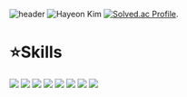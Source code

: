 ![header](https://capsule-render.vercel.app/api?type=waving&color=0:FBF396,100:F7B7FA&height=300&section=header&text=Welcome%20Hayeon's%20Hub&fontColor=EE8A95&fontSize=50)
![Hayeon Kim](https://github-readme-stats.vercel.app/api?username=gomcool17&theme=gruvbox_light&show_icons=true)
[![Solved.ac Profile](http://mazassumnida.wtf/api/v2/generate_badge?boj=gomcool17)](https://solved.ac/gomcool17).  
   
      
# ⭐️Skills   
<img src="https://img.shields.io/badge/C-A8B9CC?style=for-the-badge&logo=C&logoColor=white"/>
<img src="https://img.shields.io/badge/C++-00599C?style=for-the-badge&logo=C%2B%2B&logoColor=white"/>
<img src="https://img.shields.io/badge/Java-007396?style=for-the-badge&logo=java&logoColor=white"/>
<img src="https://img.shields.io/badge/Python-3776AB?style=for-the-badge&logo=python&logoColor=white"/>   
<img src="https://img.shields.io/badge/SpringBoot-6DB33F?style=for-the-badge&logo=springboot&logoColor=white"/>
<img src="https://img.shields.io/badge/MariaDB-003545?style=for-the-badge&logo=mariadb&logoColor=white"/>
<img src="https://img.shields.io/badge/mysql-4479A1?style=for-the-badge&logo=mysql&logoColor=white"/>
<img src="https://img.shields.io/badge/Django-#092E20?style=for-the-badge&logo=django&logoColor=white"/>
